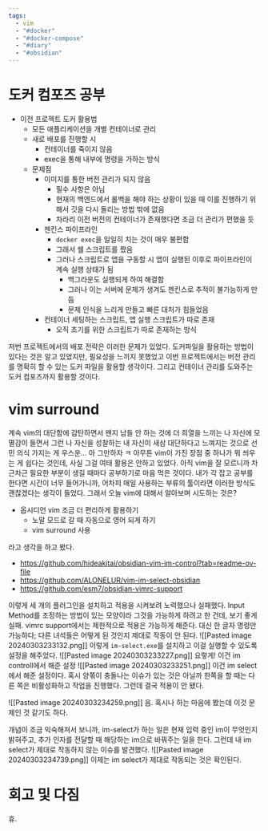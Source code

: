 ```yaml
---
tags:
  - vim
  - "#docker"
  - "#docker-compose"
  - "#diary"
  - "#obsidian"
---
```

# 도커 컴포즈 공부

- 이전 프로젝트 도커 활용법
	- 모든 애플리케이션을 개별 컨테이너로 관리
	- 새로 배포를 진행할 시
		- 컨테이너를 죽이지 않음
		- exec을 통해 내부에 명령을 가하는 방식
	- 문제점
		- 이미지를 통한 버전 관리가 되지 않음
			- 필수 사항은 아님
			- 현재의 백엔드에서 롤백을 해야 하는 상황이 있을 때 이를 진행하기 위해서 깃을 다시 돌리는 방법 밖에 없음
			- 차라리 이전 버전의 컨테이너가 존재했다면 조금 더 관리가 편했을 듯
		- 젠킨스 파이프라인
			- `docker exec`을 일일히 치는 것이 매우 불편함
			- 그래서 쉘 스크립트를 짰음
			- 그러나 스크립트로 앱을 구동할 시 앱이 실행된 이후로 파이프라인이 계속 실행 상태가 됨
				- 백그라운도 실행되게 하여 해결함
				- 그러나 이는 서버에 문제가 생겨도 젠킨스로 추적이 불가능하게 만듬
				- 문제 인식을 느리게 만들고 빠른 대처가 힘들었음
		- 컨테이너 세팅하는 스크립트, 앱 실행 스크립트가 따로 존재
			- 오직 초기를 위한 스크립트가 따로 존재하는 방식

저번 프로젝트에서의 배포 전략은 이러한 문제가 있었다.
도커파일을 활용하는 방법이 있다는 것은 알고 있었지만, 필요성을 느끼지 못했었고 이번 프로젝트에서는 버전 관리를 명확히 할 수 있는 도커 파일을 활용할 생각이다. 그리고 컨테이너 관리를 도와주는 도커 컴포즈까지 활용할 것이다. 


# vim surround

계속 vim의 대단함에 감탄하면서 왠지 남들 안 하는 것에 더 희열을 느끼는 나 자신에 모멸감이 들면서 그런 나 자신을 성찰하는 내 자신이 새삼 대단하다고 느껴지는 것으로 선민 의식 가지는 게 우스운...
아 그만하자 ㅋ
아무튼 vim이 가진 장점 중 하나가 뭐 씌우는 게 쉽다는 것인데, 사실 그걸 여태 활용은 안하고 있었다. 아직 vim을 잘 모르니까 차근차근 필요한 부분이 생길 때마다 공부하기로 마음 먹은 것이다. 
내가 각 잡고 공부를 한다면 시간이 너무 들어가니까, 어차피 매일 사용하는 부류의 툴이라면 이러한 방식도 괜찮겠다는 생각이 들었다. 
그래서 오늘 vim에 대해서 알아보며 시도하는 것은?
- 옵시디언 vim 조금 더 편리하게 활용하기
	- 노말 모드로 갈 때 자동으로 영어 되게 하기
	- vim surround 사용

라고 생각을 하고 봤다.
- https://github.com/hideakitai/obsidian-vim-im-control?tab=readme-ov-file
- https://github.com/ALONELUR/vim-im-select-obsidian
- https://github.com/esm7/obsidian-vimrc-support

이렇게 세 개의 플러그인을 설치하고 적용을 시켜보려 노력했으나 실패했다.
Input Method를 조정하는 방법이 있는 모양이라 그것을 가능하게 하려고 한 건데, 보기 좋게 실패. 
vimrc support에서는 제한적으로 적용은 가능하게 해준다. 대신 한 글자 명령만 가능하다;
다른 녀석들은 어떻게 된 것인지 제대로 작동이 안 된다.
![[Pasted image 20240303233132.png]]
이렇게 `im-select.exe`를 설치하고 이걸 실행할 수 있도록 설정을 해주었다.
![[Pasted image 20240303233227.png]]
요렇게! 이건 im controll에서 해준 설정
![[Pasted image 20240303233251.png]]
이건 im select에서 해준 설정이다.
혹시 양쪾이 충돌나는 이슈가 있는 것은 아닐까 한쪽을 할 때는 다른 쪽은 비활성화하고 작업을 진행했다.
그런데 결국 적용이 안 됐다. 

![[Pasted image 20240303234259.png]]
음. 혹시나 하는 마음에 봤는데 이것 문제인 것 같기도 하다.

개념이 조금 익숙해져서 보니까, im-select가 하는 일은 현재 입력 중인 im이 무엇인지 밝혀주고, 추가 인자를 전달할 때 해당하는 im으로 바꿔주는 일을 한다. 
그런데 내 im select가 제대로 작동하지 않는 이슈를 발견했다.
![[Pasted image 20240303234739.png]]
이제는 im select가 제대로 작동되는 것은 확인된다.
# 회고 및 다짐
휴. 